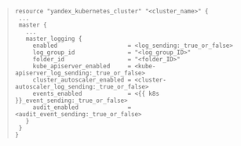 > ```hcl
> resource "yandex_kubernetes_cluster" "<cluster_name>" {
>  ...
>  master {
>    ...
>    master_logging {
>      enabled                    = <log_sending:_true_or_false>
>      log_group_id               = "<log_group_ID>"
>      folder_id                  = "<folder_ID>"
>      kube_apiserver_enabled     = <kube-apiserver_log_sending:_true_or_false>
>      cluster_autoscaler_enabled = <cluster-autoscaler_log_sending:_true_or_false>
>      events_enabled             = <{{ k8s }}_event_sending:_true_or_false>
>      audit_enabled              = <audit_event_sending:_true_or_false>
>    }
>  }
> }
> ```
